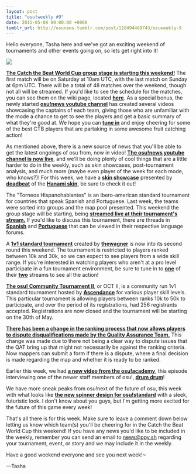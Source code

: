 ```yaml
---
layout: post
title: "osu!weekly #9"
date: 2015-05-08 00:00:00 +0000
tumblr_url: http://osunews.tumblr.com/post/118494468743/osuweekly-9
---
```


Hello everyone, Tasha here and we've got an exciting weekend of tournaments and other events going on, so lets get right into it!

![](/wiki/shared/news/banners/weekly_1.jpg)

**[The Catch the Beat World Cup group stage is starting this weekend!](/wiki/Tournaments/CWC/2015)** The first match will be on Saturday at 10am UTC, with the last match on Sunday at 6pm UTC. There will be a total of 48 matches over the weekend, though not all will be streamed. If you'd like to see the schedule for the matches, you can see them on the wiki page, located **[here](/wiki/Tournaments/CWC/2015#match-schedule)**. As a special bonus, the newly started **[osu!news youtube channel](https://www.youtube.com/channel/UCZKQIqv9O2tddMNUMAxWaqQ)** has created several videos showcasing the captains of each team, giving those who are unfamiliar with the mode a chance to get to see the players and get a basic summary of what they're good at. We hope you can **[tune in](https://www.twitch.tv/osulive)** and enjoy cheering for some of the best CTB players that are partaking in some awesome fruit catching action!

As mentioned above, there is a new source of news that you'll be able to get the latest ongoings of osu from, now in video! **[The osu!news youtube channel is now live](https://www.youtube.com/channel/UCZKQIqv9O2tddMNUMAxWaqQ)**, and we'll be doing plenty of cool things that are a little harder to do in the weekly, such as skin showcases, post-tournament analysis, and much more (maybe even player of the week for each mode, who knows?)! For this week, we have a **[skin showcase](https://www.youtube.com/watch?v=KQbudVxEjr8)** presented by **[deadbeat](https://osu.ppy.sh/users/deadbeat)** of the **[Hanami skin](https://osu.ppy.sh/community/forums/topics/256243)**, be sure to check it out!

The "Torneos Hispanohablantes" is an Ibero-american standard tournament for countries that speak Spanish and Portuguese. Last week, the teams were sorted into groups and the map pool presented. This weekend the group stage will be starting, being **[streamed live at their tournament's stream.](https://www.twitch.tv/torneoshosu)** If you'd like to discuss this tournament, there are threads in **[Spanish](https://osu.ppy.sh/community/forums/posts/4017563)** and **[Portuguese](https://osu.ppy.sh/community/forums/posts/4049565/)** that can be viewed in their respective language forums.

A **[1v1 standard tournament](https://osu.ppy.sh/community/forums/topics/320717)** created by **[thewagner](https://osu.ppy.sh/users/5029306)** is now into its second round this weekend. The tournament is restricted to players ranked between 10k and 30k, so we can expect to see players from a wide skill range. If you're interested in watching players who aren't at a pro level participate in a fun tournament environment, be sure to tune in to **[one](https://www.twitch.tv/thewagner12)** of their **[two](https://www.twitch.tv/trosk_82)** streams to see all the action!

**[The osu! Community Tournament II](https://osu.ppy.sh/community/forums/topics/325713)**, or OCT II, is a community run 1v1 standard tournament hosted by **[Ascendance](https://osu.ppy.sh/users/2931883)** for various player skill levels. This particular tournament is allowing players between ranks 10k to 50k to participate, and over the period of its registrations, had 256 registrants accepted. Registrations are now closed and the tournament will be starting on the 30th of May.

**[There has been a change in the ranking process that now allows players to dispute disqualifications made by the Quality Assurance Team.](https://osu.ppy.sh/community/forums/topics/325973)** This change was made due to there not being a clear way to dispute issues that the QAT bring up that might not necessarily be against the ranking criteria. Now mappers can submit a form if there is a dispute, where a final decision is made regarding the map and whether it is ready to be ranked.

Earlier this week, we had **[a new video from the osu!academy](https://www.youtube.com/watch?v=Pna9rIzlZKk)**, this episode interviewing one of the newer staff members of osu!, **[drum drum](https://osu.ppy.sh/users/4435526)**!

We have more sneak peaks from osu!next of the future of osu, this week with what looks like **[the new spinner design for osu!standard](http://osunext.tumblr.com/post/118427281823/you-wont-be-able-to-guess-this-one-im-sure-of)** with a sleek, futuristic look. I don't know about you guys, but I'm getting more excited for the future of this game every week!

That's all there is for this week. Make sure to leave a comment down below letting us know which team(s) you'll be cheering for in the Catch the Beat World Cup this weekend! If you have any news you'd like to be included in the weekly, remember you can send an email to [news@ppy.sh](mailto:news@ppy.sh) regarding your tournament, event, or story and we may include it in the weekly.

Have a good weekend everyone and see you next week!~

—Tasha
